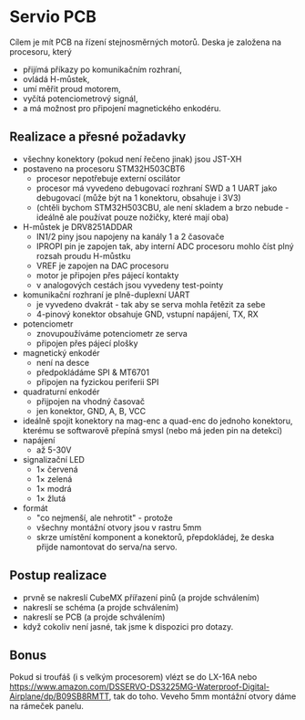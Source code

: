 # Servio PCB

Cílem je mít PCB na řízení stejnosměrných motorů. Deska je založena na procesoru, který
- přijímá příkazy po komunikačním rozhraní,
- ovládá H-můstek,
- umí měřit proud motorem,
- vyčítá potenciometrový signál,
- a má možnost pro připojení magnetického enkodéru.

## Realizace a přesné požadavky
- všechny konektory (pokud není řečeno jinak) jsou JST-XH
- postaveno na procesoru STM32H503CBT6
  - procesor nepotřebuje externí oscilátor
  - procesor má vyvedeno debugovací rozhraní SWD a 1 UART jako debugovací (může být na 1 konektoru, obsahuje i 3V3)
  - (chtěli bychom STM32H503CBU, ale není skladem a brzo nebude - ideálně ale používat pouze nožičky, které mají oba)
- H-můstek je DRV8251ADDAR
  - IN1/2 piny jsou napojeny na kanály 1 a 2 časovače
  - IPROPI pin je zapojen tak, aby interní ADC procesoru mohlo číst plný rozsah proudu H-můstku
  - VREF je zapojen na DAC procesoru
  - motor je připojen přes pájecí kontakty
  - v analogových cestách jsou vyvedeny test-pointy
- komunikační rozhraní je plně-duplexní UART
  - je vyvedeno dvakrát - tak aby se serva mohla řetězit za sebe
  - 4-pinový konektor obsahuje GND, vstupní napájení, TX, RX
- potenciometr
  - znovupoužíváme potenciometr ze serva
  - připojen přes pájecí plošky 
- magnetický enkodér
  - není na desce
  - předpokládáme SPI & MT6701
  - připojen na fyzickou periferii SPI
- quadraturní enkodér
  - přijpojen na vhodný časovač
  - jen konektor, GND, A, B, VCC
- ideálně spojit konektory na mag-enc a quad-enc do jednoho konektoru, kterému se softwarově přepíná smysl (nebo má jeden pin na detekci)
- napájení
  - až 5-30V  
- signalizační LED
  - 1× červená
  - 1× zelená
  - 1× modrá
  - 1× žlutá
- formát
  - "co nejmenší, ale nehrotit" - protože
  - všechny montážní otvory jsou v rastru 5mm
  - skrze umístění komponent a konektorů, přepdokládej, že deska přijde namontovat do serva/na servo.

## Postup realizace
- prvně se nakreslí CubeMX přířazení pinů (a projde schválením)
- nakreslí se schéma (a projde schválením)
- nakreslí se PCB (a projde schválením)
- když cokoliv není jasné, tak jsme k dispozici pro dotazy.

## Bonus
Pokud si troufáš (i s velkým procesorem) vlézt se do LX-16A nebo https://www.amazon.com/DSSERVO-DS3225MG-Waterproof-Digital-Airplane/dp/B09SB8RMTT, tak do toho. Veveho 5mm montážní otvory dáme na rámeček panelu.
